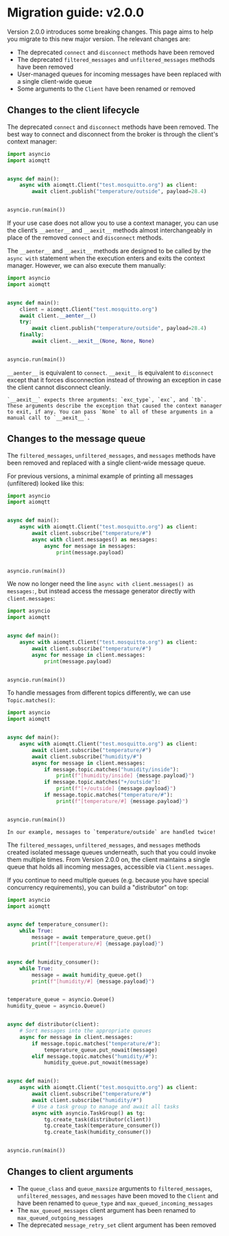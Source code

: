 # Migration guide: v2.0.0

Version 2.0.0 introduces some breaking changes. This page aims to help you migrate to this new major version. The relevant changes are:

- The deprecated `connect` and `disconnect` methods have been removed
- The deprecated `filtered_messages` and `unfiltered_messages` methods have been removed
- User-managed queues for incoming messages have been replaced with a single client-wide queue
- Some arguments to the `Client` have been renamed or removed

## Changes to the client lifecycle

The deprecated `connect` and `disconnect` methods have been removed. The best way to connect and disconnect from the broker is through the client's context manager:

```python
import asyncio
import aiomqtt


async def main():
    async with aiomqtt.Client("test.mosquitto.org") as client:
        await client.publish("temperature/outside", payload=28.4)


asyncio.run(main())
```

If your use case does not allow you to use a context manager, you can use the client’s `__aenter__` and `__aexit__` methods almost interchangeably in place of the removed `connect` and `disconnect` methods.

The `__aenter__` and `__aexit__` methods are designed to be called by the `async with` statement when the execution enters and exits the context manager. However, we can also execute them manually:

```python
import asyncio
import aiomqtt


async def main():
    client = aiomqtt.Client("test.mosquitto.org")
    await client.__aenter__()
    try:
        await client.publish("temperature/outside", payload=28.4)
    finally:
        await client.__aexit__(None, None, None)


asyncio.run(main())
```

`__aenter__` is equivalent to `connect`. `__aexit__` is equivalent to `disconnect` except that it forces disconnection instead of throwing an exception in case the client cannot disconnect cleanly.

```{note}
`__aexit__` expects three arguments: `exc_type`, `exc`, and `tb`. These arguments describe the exception that caused the context manager to exit, if any. You can pass `None` to all of these arguments in a manual call to `__aexit__`.
```

## Changes to the message queue

The `filtered_messages`, `unfiltered_messages`, and `messages` methods have been removed and replaced with a single client-wide message queue.

For previous versions, a minimal example of printing all messages (unfiltered) looked like this:

```python
import asyncio
import aiomqtt


async def main():
    async with aiomqtt.Client("test.mosquitto.org") as client:
        await client.subscribe("temperature/#")
        async with client.messages() as messages:
            async for message in messages:
                print(message.payload)


asyncio.run(main())
```

We now no longer need the line `async with client.messages() as messages:`, but instead access the message generator directly with `client.messages`:

```python
import asyncio
import aiomqtt


async def main():
    async with aiomqtt.Client("test.mosquitto.org") as client:
        await client.subscribe("temperature/#")
        async for message in client.messages:
            print(message.payload)


asyncio.run(main())
```

To handle messages from different topics differently, we can use `Topic.matches()`:

```python
import asyncio
import aiomqtt


async def main():
    async with aiomqtt.Client("test.mosquitto.org") as client:
        await client.subscribe("temperature/#")
        await client.subscribe("humidity/#")
        async for message in client.messages:
            if message.topic.matches("humidity/inside"):
                print(f"[humidity/inside] {message.payload}")
            if message.topic.matches("+/outside"):
                print(f"[+/outside] {message.payload}")
            if message.topic.matches("temperature/#"):
                print(f"[temperature/#] {message.payload}")


asyncio.run(main())
```

```{note}
In our example, messages to `temperature/outside` are handled twice!
```

The `filtered_messages`, `unfiltered_messages`, and `messages` methods created isolated message queues underneath, such that you could invoke them multiple times. From Version 2.0.0 on, the client maintains a single queue that holds all incoming messages, accessible via `Client.messages`.

If you continue to need multiple queues (e.g. because you have special concurrency requirements), you can build a "distributor" on top:

```python
import asyncio
import aiomqtt


async def temperature_consumer():
    while True:
        message = await temperature_queue.get()
        print(f"[temperature/#] {message.payload}")


async def humidity_consumer():
    while True:
        message = await humidity_queue.get()
        print(f"[humidity/#] {message.payload}")


temperature_queue = asyncio.Queue()
humidity_queue = asyncio.Queue()


async def distributor(client):
    # Sort messages into the appropriate queues
    async for message in client.messages:
        if message.topic.matches("temperature/#"):
            temperature_queue.put_nowait(message)
        elif message.topic.matches("humidity/#"):
            humidity_queue.put_nowait(message)


async def main():
    async with aiomqtt.Client("test.mosquitto.org") as client:
        await client.subscribe("temperature/#")
        await client.subscribe("humidity/#")
        # Use a task group to manage and await all tasks
        async with asyncio.TaskGroup() as tg:
            tg.create_task(distributor(client))
            tg.create_task(temperature_consumer())
            tg.create_task(humidity_consumer())


asyncio.run(main())
```

## Changes to client arguments

- The `queue_class` and `queue_maxsize` arguments to `filtered_messages`, `unfiltered_messages`, and `messages` have been moved to the `Client` and have been renamed to `queue_type` and `max_queued_incoming_messages`
- The `max_queued_messages` client argument has been renamed to `max_queued_outgoing_messages`
- The deprecated `message_retry_set` client argument has been removed
